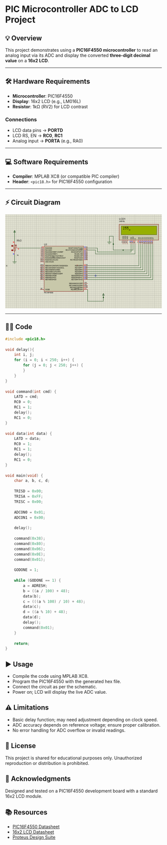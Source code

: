 # PIC Microcontroller ADC to LCD Project

## 💡 Overview
This project demonstrates using a **PIC16F4550 microcontroller** to read an analog input via its ADC and display the converted **three-digit decimal value** on a **16x2 LCD**.

---

## 🛠️ Hardware Requirements
- **Microcontroller**: PIC16F4550
- **Display**: 16x2 LCD (e.g., LM016L)
- **Resistor**: 1kΩ (RV2) for LCD contrast

### Connections
- LCD data pins → **PORTD**
- LCD RS, EN → **RC0**, **RC1**
- Analog input → **PORTA** (e.g., RA0)

---

## 💻 Software Requirements
- **Compiler**: MPLAB XC8 (or compatible PIC compiler)
- **Header**: `<pic18.h>` for PIC16F4550 configuration

---

## ⚡ Circuit Diagram
![Schematic](ADC.png)

---

## 🧑‍💻 Code

```c
#include <pic18.h>

void delay(){
    int i, j;
    for (i = 0; i < 250; i++) {
        for (j = 0; j < 250; j++) {
        }
    }
}
    
void command(int cmd) {
    LATD = cmd;
    RC0 = 0;
    RC1 = 1;
    delay();
    RC1 = 0;
}

void data(int data) {
    LATD = data;
    RC0 = 1;
    RC1 = 1;
    delay();
    RC1 = 0;
}

void main(void) {
    char a, b, c, d;

    TRISD = 0x00;
    TRISA = 0xFF;
    TRISC = 0x00;

    ADCON0 = 0x01;
    ADCON1 = 0x00;

    delay();

    command(0x38);
    command(0x80);
    command(0x06);
    command(0x0E);
    command(0x01);

    GODONE = 1;

    while (GODONE == 1) {
        a = ADRESH;
        b = ((a / 100) + 48);
        data(b);
        c = (((a % 100) / 10) + 48);
        data(c);
        d = ((a % 10) + 48);
        data(d);
        delay();
        command(0x01);
    }      

    return;
}

```
## ▶️ Usage
- Compile the code using MPLAB XC8.
- Program the PIC16F4550 with the generated hex file.
- Connect the circuit as per the schematic.
- Power on; LCD will display the live ADC value.

## ⚠️ Limitations
- Basic delay function; may need adjustment depending on clock speed.
- ADC accuracy depends on reference voltage; ensure proper calibration.
- No error handling for ADC overflow or invalid readings.

## 📄 License
This project is shared for educational purposes only. Unauthorized reproduction or distribution is prohibited.

## 🙏 Acknowledgments
Designed and tested on a PIC16F4550 development board with a standard 16x2 LCD module.

## 📚 Resources
- [PIC16F4550 Datasheet](https://ww1.microchip.com/downloads/en/DeviceDoc/39632e.pdf)
- [16x2 LCD Datasheet](https://www.sparkfun.com/datasheets/LCD/HDM16216H-5.pdf)
- [Proteus Design Suite](https://www.labcenter.com/)